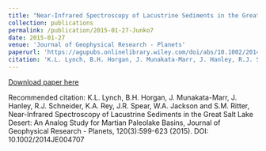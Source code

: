 ```yaml
---
title: "Near-Infrared Spectroscopy of Lacustrine Sediments in the Great Salt Lake Desert: An Analog Study for Martian Paleolake Basins"
collection: publications
permalink: /publication/2015-01-27-Junko7
date: 2015-01-27
venue: 'Journal of Geophysical Research - Planets'
paperurl: 'https://agupubs.onlinelibrary.wiley.com/doi/abs/10.1002/2014JE004707'
citation: 'K.L. Lynch, B.H. Horgan, J. Munakata-Marr, J. Hanley, R.J. Schneider, K.A. Rey, J.R. Spear, W.A. Jackson and S.M. Ritter, Near-Infrared Spectroscopy of Lacustrine Sediments in the Great Salt Lake Desert: An Analog Study for Martian Paleolake Basins, Journal of Geophysical Research - Planets, 120(3):599-623 (2015). DOI: 10.1002/2014JE004707'
---
```


<a href='https://agupubs.onlinelibrary.wiley.com/doi/abs/10.1002/2014JE004707'>Download paper here</a>

Recommended citation: K.L. Lynch, B.H. Horgan, J. Munakata-Marr, J. Hanley, R.J. Schneider, K.A. Rey, J.R. Spear, W.A. Jackson and S.M. Ritter, Near-Infrared Spectroscopy of Lacustrine Sediments in the Great Salt Lake Desert: An Analog Study for Martian Paleolake Basins, Journal of Geophysical Research - Planets, 120(3):599-623 (2015). DOI: 10.1002/2014JE004707